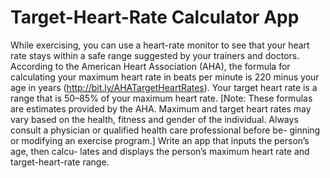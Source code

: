 # Target-Heart-Rate Calculator App
While exercising, you can use a heart-rate monitor to see that your heart rate stays within a safe range suggested by your trainers and doctors. According to the American Heart Association (AHA), the formula for calculating your maximum heart rate in beats per minute is 220 minus your age in years (http://bit.ly/AHATargetHeartRates). Your target heart rate is a range that is 50–85% of your maximum heart rate. [Note: These formulas are estimates provided by the AHA. Maximum and target heart rates may vary based on the health, fitness and gender of the individual. Always consult a physician or qualified health care professional before be- ginning or modifying an exercise program.] Write an app that inputs the person’s age, then calcu- lates and displays the person’s maximum heart rate and target-heart-rate range.
